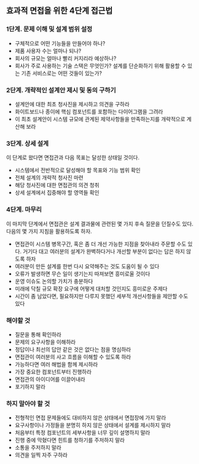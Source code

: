 ## 효과적 면접을 위한 4단계 접근법

### 1단계. 문제 이해 및 설계 범위 설정

- 구체적으로 어떤 기능들을 만들어야 하나?
- 제품 사용자 수는 얼마나 되나?
- 회사의 규모는 얼마나 빨리 커지리라 예상하나?
- 회사가 주로 사용하는 기술 스택은 무엇인가? 설계를 단순화하기 위해 활용할 수 있는 기존 서비스로는 어떤 것들이 있는가?

### 2단계. 개략적인 설계안 제시 및 동의 구하기

- 설계안에 대한 최초 청사진을 제시하고 의견을 구하라
- 화이트보드나 종이에 핵심 컴포넌트를 포함하는 다이어그램을 그려라
- 이 최초 설계안이 시스템 규모에 관계된 제약사항들을 만족하는지를 개략적으로 계산해 보라

### 3단계. 상세 설계

이 단계로 왔다면 면접관과 다음 목표는 달성한 상태일 것이다.

- 시스템에서 전반적으로 달성해야 할 목표와 기능 범위 확인
- 전체 설계의 개략적 청사진 마련
- 해당 청사진에 대한 면접관의 의견 청취
- 상세 설계에서 집중해야 할 영역들 확인

### 4단계. 마무리

이 마지막 단계에서 면접관은 설계 결과물에 관련된 몇 가지 후속 질문을 던질수도 있다. 다음의 몇 가지 지침을 활용하도록 하자.

- 면접관이 시스템 병목구간, 혹은 좀 더 개선 가능한 지점을 찾아내라 주문할 수도 있다. 거기다 대고 여러분의 설계가 완벽하다거나 개선할 부분이 없다는 답은 하지 않도록 하자
- 여러분이 만든 설계를 한번 다시 요약해주는 것도 도움이 될 수 있다
- 오류가 발생하면 무슨 일이 생기는지 따져보면 흥미로울 것이다
- 운영 이슈도 논의할 가치가 충분하다
- 미래에 닥칠 규모 확장 요구에 어떻게 대처할 것인지도 흥미로운 주제다
- 시간이 좀 남았다면, 필요하지만 다루지 못했던 세부적 개선사항들을 제안할 수도 있다

### 해야할 것

- 질문을 통해 확인하라
- 문제의 요구사항을 이해하라
- 정답이나 최선의 답안 같은 것은 없다는 점을 명심하라
- 면접관이 여러분의 사고 흐름을 이해할 수 있도록 하라
- 가능하다면 여러 해법을 함께 제시하라
- 가장 중요한 컴포넌트부터 진행하라
- 면접관의 아이디어를 이끌어내라
- 포기하지 말라

### 하지 말아야 할 것

- 전형적인 면접 문제들에도 대비하지 않은 상태에서 면접장에 가지 말라
- 요구사항이나 가정들을 분명히 하지 않은 상태에서 설계를 제시하지 말라
- 처음부터 특정 컴포넌트의 세부사항을 너무 깊이 설명하지 말라
- 진행 중에 막혔다면 힌트를 청하기를 주저하지 말라
- 소통을 주저하지 말라
- 의견을 일찍 자주 구하라